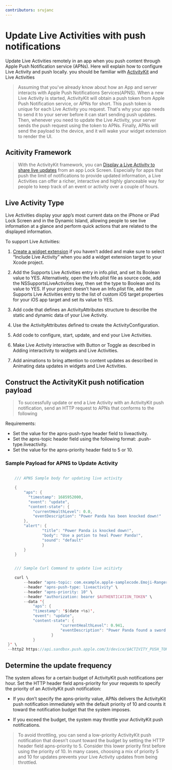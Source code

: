 ```yaml
---
contributors: srujanc
---
```


# Update Live Activities with push notifications

Update Live Activities remotely in an app when you push content through Apple Push Notification service (APNs). Here will explain how to configure Live Activity and push locally. you should be familiar with [ActivityKit](https://developer.apple.com/documentation/ActivityKit) and Live Activities

> Assuming that you've already know about how an App and server interacts with Apple Push Notifications Services(APNS). When a new Live Activity is started, ActivityKit will obtain a push token from Apple Push Notification service, or APNs for short. This push token is unique for each Live Activity you request. That's why your app needs to send it to your server before it can start sending push updates. Then, whenever you need to update the Live Activity, your server sends the push request using the token to APNs. Finally, APNs will send the payload to the device, and it will wake your widget extension to render the UI.

## Acitivity Framework

> With the ActivityKit framework, you can [Display a Live Activity to share live updates](https://developer.apple.com/documentation/activitykit/displaying-live-data-with-live-activities) from an app Lock Screen. Especially for apps that push the limit of notifications to provide updated information, a Live Activities can offer a richer, interactive and highly glanceable way for people to keep track of an event or activity over a couple of hours.

## Live Activity Type 

Live Activities display your app’s most current data on the iPhone or iPad Lock Screen and in the Dynamic Island, allowing people to see live information at a glance and perform quick actions that are related to the displayed information.


To support Live Activities:

1. [Create a widget extension](https://developer.apple.com/documentation/WidgetKit/Creating-a-Widget-Extension) if you haven’t added and make sure to select “Include Live Activity” when you add a widget extension target to your Xcode project. 

2. Add the Supports Live Activities entry in info.plist, and set its Boolean value to YES. Alternatively, open the Info.plist file as source code, add the NSSupportsLiveActivities key, then set the type to Boolean and its value to YES. If your project doesn’t have an Info.plist file, add the Supports Live Activities entry to the list of custom iOS target properties for your iOS app target and set its value to YES.

3. Add code that defines an ActivityAttributes structure to describe the static and dynamic data of your Live Activity.

4. Use the ActivityAttributes defined to create the ActivityConfiguration.

5. Add code to configure, start, update, and end your Live Activities.

6. Make Live Activity interactive with Button or Toggle as described in Adding interactivity to widgets and Live Activities.

7. Add animations to bring attention to content updates as described in Animating data updates in widgets and Live Activities.


## Construct the ActivityKit push notification payload

> To successfully update or end a Live Activity with an ActivityKit push notification, send an HTTP request to APNs that conforms to the following 

Requirements:
 * Set the value for the apns-push-type header field to liveactivity.
 * Set the apns-topic header field using the following format: <your bundleID>.push-type.liveactivity.
 * Set the value for the apns-priority header field to 5 or 10.

### Sample Payload for APNS to Update Activity

```swift

    /// APNS Sample body for updating live activity

    {
        "aps": {
          "timestamp": 1685952000,
          "event": "update",
          "content-state": {
            "currentHealthLevel": 0.0,
            "eventDescription": "Power Panda has been knocked down!"
        },
        "alert": {
                "title": "Power Panda is knocked down!",
                "body": "Use a potion to heal Power Panda!",
                "sound": "default"
                }
        }
    }


    /// Sample Curl Command to update live acitivty

    curl \
        --header "apns-topic: com.example.apple-samplecode.Emoji-Rangers.push-type.liveactivity" \
        --header "apns-push-type: liveactivity" \
        --header "apns-priority: 10" \
        --header "authorization: bearer $AUTHENTICATION_TOKEN" \
        --data '{
            "aps": {
            "timestamp": '$(date +%s)',
            "event": "update",
            "content-state": {
                        "currentHealthLevel": 0.941,
                        "eventDescription": "Power Panda found a sword!"
                    }
            }
 }' \
 --http2 https://api.sandbox.push.apple.com/3/device/$ACTIVITY_PUSH_TOKEN

```


## Determine the update frequency

The system allows for a certain budget of ActivityKit push notifications per hour. Set the HTTP header field apns-priority for your requests to specify the priority of an ActivityKit push notification:

* If you don’t specify the apns-priority value, APNs delivers the ActivityKit push notification immediately with the default priority of 10 and counts it toward the notification budget that the system imposes.

* If you exceed the budget, the system may throttle your ActivityKit push notifications.

> To avoid throttling, you can send a low-priority ActivityKit push notification that doesn’t count toward the budget by setting the HTTP header field apns-priority to 5. Consider this lower priority first before using the priority of 10. In many cases, choosing a mix of priority 5 and 10 for updates prevents your Live Activity updates from being throttled.
